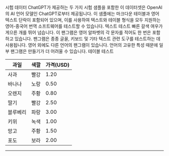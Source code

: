 시험 데이터
ChatGPT가 제공하는 두 가지 시험 샘플을 포함한 이 데이터셋은 OpenAI의 AI 언어 모델인 ChatGPT로부터 제공됩니다.
이 샘플에는 마크다운 테이블과 영어 텍스트 단락이 포함되어 있으며, 이를 사용하여 텍스트와 테이블 형식을 모두 지원하는 영어-중국어 번역 소프트웨어를 테스트할 수 있습니다.
텍스트 테스트
빠른 갈색 여우가 게으른 개를 뛰어 넘습니다. 이 팬그램은 영어 알파벳의 각 문자를 적어도 한 번은 포함하고 있습니다. 팬그램은 종종 글꼴, 키보드 및 기타 텍스트 관련 도구를 테스트하는 데 사용됩니다. 영어 외에도 다른 언어의 팬그램이 있습니다. 언어의 고유한 특성 때문에 일부 팬그램은 만들기가 더 어려울 수 있습니다.
테이블 테스트

| 과일 | 색깔 | 가격(USD) |
| --- | --- | --- |
| 사과 | 빨강 | 1.20 |
| 바나나 | 노랑 | 0.50 |
| 오렌지 | 주황 | 0.80 |
| 딸기 | 빨강 | 2.50 |
| 블루베리 | 파랑 | 3.00 |
| 키위 | 녹색 | 1.00 |
| 망고 | 주황 | 1.50 |
| 포도 | 보라 | 2.00 |

---

